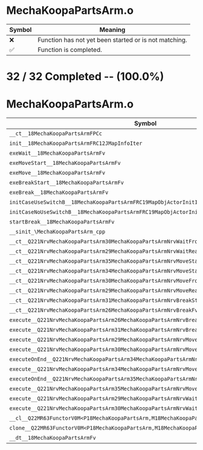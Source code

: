 # MechaKoopaPartsArm.o
| Symbol | Meaning 
| ------------- | ------------- 
| :x: | Function has not yet been started or is not matching. 
| :white_check_mark: | Function is completed. 


# 32 / 32 Completed -- (100.0%)
# MechaKoopaPartsArm.o
| Symbol | Decompiled? |
| ------------- | ------------- |
| `__ct__18MechaKoopaPartsArmFPCc` | :white_check_mark: |
| `init__18MechaKoopaPartsArmFRC12JMapInfoIter` | :white_check_mark: |
| `exeWait__18MechaKoopaPartsArmFv` | :white_check_mark: |
| `exeMoveStart__18MechaKoopaPartsArmFv` | :white_check_mark: |
| `exeMove__18MechaKoopaPartsArmFv` | :white_check_mark: |
| `exeBreakStart__18MechaKoopaPartsArmFv` | :white_check_mark: |
| `exeBreak__18MechaKoopaPartsArmFv` | :white_check_mark: |
| `initCaseUseSwitchB__18MechaKoopaPartsArmFRC19MapObjActorInitInfo` | :white_check_mark: |
| `initCaseNoUseSwitchB__18MechaKoopaPartsArmFRC19MapObjActorInitInfo` | :white_check_mark: |
| `startBreak__18MechaKoopaPartsArmFv` | :white_check_mark: |
| `__sinit_\MechaKoopaPartsArm_cpp` | :white_check_mark: |
| `__ct__Q221NrvMechaKoopaPartsArm30MechaKoopaPartsArmNrvWaitFrontFv` | :white_check_mark: |
| `__ct__Q221NrvMechaKoopaPartsArm29MechaKoopaPartsArmNrvWaitRearFv` | :white_check_mark: |
| `__ct__Q221NrvMechaKoopaPartsArm35MechaKoopaPartsArmNrvMoveStartFrontFv` | :white_check_mark: |
| `__ct__Q221NrvMechaKoopaPartsArm34MechaKoopaPartsArmNrvMoveStartRearFv` | :white_check_mark: |
| `__ct__Q221NrvMechaKoopaPartsArm30MechaKoopaPartsArmNrvMoveFrontFv` | :white_check_mark: |
| `__ct__Q221NrvMechaKoopaPartsArm29MechaKoopaPartsArmNrvMoveRearFv` | :white_check_mark: |
| `__ct__Q221NrvMechaKoopaPartsArm31MechaKoopaPartsArmNrvBreakStartFv` | :white_check_mark: |
| `__ct__Q221NrvMechaKoopaPartsArm26MechaKoopaPartsArmNrvBreakFv` | :white_check_mark: |
| `execute__Q221NrvMechaKoopaPartsArm26MechaKoopaPartsArmNrvBreakCFP5Spine` | :white_check_mark: |
| `execute__Q221NrvMechaKoopaPartsArm31MechaKoopaPartsArmNrvBreakStartCFP5Spine` | :white_check_mark: |
| `execute__Q221NrvMechaKoopaPartsArm29MechaKoopaPartsArmNrvMoveRearCFP5Spine` | :white_check_mark: |
| `execute__Q221NrvMechaKoopaPartsArm30MechaKoopaPartsArmNrvMoveFrontCFP5Spine` | :white_check_mark: |
| `executeOnEnd__Q221NrvMechaKoopaPartsArm34MechaKoopaPartsArmNrvMoveStartRearCFP5Spine` | :white_check_mark: |
| `execute__Q221NrvMechaKoopaPartsArm34MechaKoopaPartsArmNrvMoveStartRearCFP5Spine` | :white_check_mark: |
| `executeOnEnd__Q221NrvMechaKoopaPartsArm35MechaKoopaPartsArmNrvMoveStartFrontCFP5Spine` | :white_check_mark: |
| `execute__Q221NrvMechaKoopaPartsArm35MechaKoopaPartsArmNrvMoveStartFrontCFP5Spine` | :white_check_mark: |
| `execute__Q221NrvMechaKoopaPartsArm29MechaKoopaPartsArmNrvWaitRearCFP5Spine` | :white_check_mark: |
| `execute__Q221NrvMechaKoopaPartsArm30MechaKoopaPartsArmNrvWaitFrontCFP5Spine` | :white_check_mark: |
| `__cl__Q22MR63FunctorV0M<P18MechaKoopaPartsArm,M18MechaKoopaPartsArmFPCvPv_v>CFv` | :white_check_mark: |
| `clone__Q22MR63FunctorV0M<P18MechaKoopaPartsArm,M18MechaKoopaPartsArmFPCvPv_v>CFP7JKRHeap` | :white_check_mark: |
| `__dt__18MechaKoopaPartsArmFv` | :white_check_mark: |
